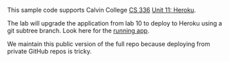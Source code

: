 This sample code supports Calvin College
[CS 336](https://cs.calvin.edu/courses/cs/336/kvlinden)
[Unit 11: Heroku](https://cs.calvin.edu/courses/cs/336/kvlinden/11heroku/index.html).

The lab will upgrade the application from lab 10 to deploy to Heroku
using a git subtree branch. Look here for the
[running app](https://comments-kvlinden.herokuapp.com/).

We maintain this public version of the full repo because deploying from private
GitHub repos is tricky.
